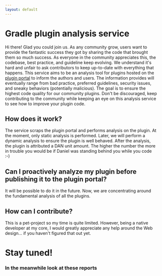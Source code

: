 ```yaml
---
layout: default
---
```

# Gradle plugin analysis service

Hi there!
Glad you could join us.
As any community grow, users want to provide the fantastic success they got by sharing the code that brought them so much success.
As everyone in the community appreciates this, the codebase, best practice, and guideline keep evolving.
We understand it's hard and unfair to ask contributors to keep up-to-date with everything that happens.
This service aims to be an analysis tool for plugins hosted on the [plugin portal](https://plugins.gradle.org/) to inform the authors and users.
The information provides will eventually range from bad practice, preferred guidelines, security issues, and sneaky behaviors (potentially malicious).
The goal is to ensure the highest code quality for our community plugins.
Don't be discouraged, keep contributing to the community while keeping an eye on this analysis service to see how to improve your plugin code.

## How does it work?
The service scraps the plugin portal and performs analysis on the plugin.
At the moment, only static analysis is performed.
Later, we will perform a dynamic analysis to ensure the plugin is well behaved.
After the analysis, the plugin is attributed a DAN unit amount.
The higher the number the more in trouble you would be if Daniel was standing behind you while you code :-)

## Can I proactively analyze my plugin before publishing it to the plugin portal?
It will be possible to do it in the future.
Now, we are concentrating around the fundamental analysis of all the plugins.

## How can I contribute?
This is a pet-project so my time is quite limited.
However, being a native developer at my core, I would greatly appreciate any help around the Web design... if you haven't figured that out yet.

# Stay tuned!

### In the meanwhile look at these reports
